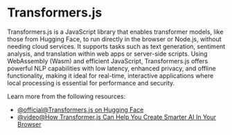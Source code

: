 # Transformers.js

Transformers.js is a JavaScript library that enables transformer models, like those from Hugging Face, to run directly in the browser or Node.js, without needing cloud services. It supports tasks such as text generation, sentiment analysis, and translation within web apps or server-side scripts. Using WebAssembly (Wasm) and efficient JavaScript, Transformers.js offers powerful NLP capabilities with low latency, enhanced privacy, and offline functionality, making it ideal for real-time, interactive applications where local processing is essential for performance and security.

Learn more from the following resources:

- [@official@Transformers.js on Hugging Face](https://huggingface.co/docs/transformers.js/en/index)
- [@video@How Transformer.js Can Help You Create Smarter AI In Your Browser](https://www.youtube.com/watch?v=MNJHu9zjpqg)